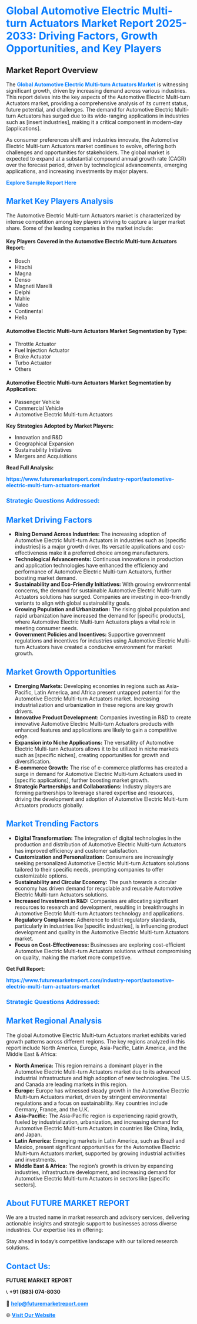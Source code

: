 <h1 style="color: #007BFF;">Global Automotive Electric Multi-turn Actuators Market Report 2025-2033: Driving Factors, Growth Opportunities, and Key Players</h1>

<section id="overview">
<h2>Market Report Overview</h2>
<p>The <a href="https://www.futuremarketreport.com/industry-report/automotive-electric-multi-turn-actuators-market" style="color: #007BFF; text-decoration: none;"><strong>Global Automotive Electric Multi-turn Actuators Market</strong></a> is witnessing significant growth, driven by increasing demand across various industries. This report delves into the key aspects of the Automotive Electric Multi-turn Actuators market, providing a comprehensive analysis of its current status, future potential, and challenges. The demand for Automotive Electric Multi-turn Actuators has surged due to its wide-ranging applications in industries such as [insert industries], making it a critical component in modern-day [applications].</p>
<p>As consumer preferences shift and industries innovate, the Automotive Electric Multi-turn Actuators market continues to evolve, offering both challenges and opportunities for stakeholders. The global market is expected to expand at a substantial compound annual growth rate (CAGR) over the forecast period, driven by technological advancements, emerging applications, and increasing investments by major players.</p>
</section>

<section id="overview">
<p><a href="https://www.futuremarketreport.com/request-sample/reportId=126778" style="color: #007BFF; text-decoration: none;"><strong>Explore Sample Report Here</strong></a></p>
</section>

<section id="key-players">
<h2 style="color: #007BFF;">Market Key Players Analysis</h2>
<p>The Automotive Electric Multi-turn Actuators market is characterized by intense competition among key players striving to capture a larger market share. Some of the leading companies in the market include:</p>
<h4>Key Players Covered in the Automotive Electric Multi-turn Actuators Report:</h4>
<ul><li>Bosch</li><li>Hitachi</li><li>Magna</li><li>Denso</li><li>Magneti Marelli</li><li>Delphi</li><li>Mahle</li><li>Valeo</li><li>Continental</li><li>Hella</li></ul>
<h4>Automotive Electric Multi-turn Actuators Market Segmentation by Type:</h4>
<ul><li>Throttle Actuator</li><li>Fuel Injection Actuator</li><li>Brake Actuator</li><li>Turbo Actuator</li><li>Others</li></ul>

<h4>Automotive Electric Multi-turn Actuators Market Segmentation by Application:</h4>
<ul><li>Passenger Vehicle</li><li>Commercial Vehicle</li><li>Automotive Electric Multi-turn Actuators</li></ul>
<p><strong>Key Strategies Adopted by Market Players:</strong></p>
<ul>
<li>Innovation and R&D</li>
<li>Geographical Expansion</li>
<li>Sustainability Initiatives</li>
<li>Mergers and Acquisitions</li>
</ul>
</section>

<section>
<p><strong>Read Full Analysis: </strong></p><a href="https://www.futuremarketreport.com/industry-report/automotive-electric-multi-turn-actuators-market" style="color: #007BFF; text-decoration: none;"><strong>https://www.futuremarketreport.com/industry-report/automotive-electric-multi-turn-actuators-market</strong></a>
<h3 style="color: #007BFF;">Strategic Questions Addressed:</h3>
</section>

<section id="driving-factors">
<h2 style="color: #007BFF;">Market Driving Factors</h2>
<ul>
<li><strong>Rising Demand Across Industries:</strong> The increasing adoption of Automotive Electric Multi-turn Actuators in industries such as [specific industries] is a major growth driver. Its versatile applications and cost-effectiveness make it a preferred choice among manufacturers.</li>
<li><strong>Technological Advancements:</strong> Continuous innovations in production and application technologies have enhanced the efficiency and performance of Automotive Electric Multi-turn Actuators, further boosting market demand.</li>
<li><strong>Sustainability and Eco-Friendly Initiatives:</strong> With growing environmental concerns, the demand for sustainable Automotive Electric Multi-turn Actuators solutions has surged. Companies are investing in eco-friendly variants to align with global sustainability goals.</li>
<li><strong>Growing Population and Urbanization:</strong> The rising global population and rapid urbanization have increased the demand for [specific products], where Automotive Electric Multi-turn Actuators plays a vital role in meeting consumer needs.</li>
<li><strong>Government Policies and Incentives:</strong> Supportive government regulations and incentives for industries using Automotive Electric Multi-turn Actuators have created a conducive environment for market growth.</li>
</ul>
</section>

<section id="growth-opportunities">
<h2 style="color: #007BFF;">Market Growth Opportunities</h2>
<ul>
<li><strong>Emerging Markets:</strong> Developing economies in regions such as Asia-Pacific, Latin America, and Africa present untapped potential for the Automotive Electric Multi-turn Actuators market. Increasing industrialization and urbanization in these regions are key growth drivers.</li>
<li><strong>Innovative Product Development:</strong> Companies investing in R&D to create innovative Automotive Electric Multi-turn Actuators products with enhanced features and applications are likely to gain a competitive edge.</li>
<li><strong>Expansion into Niche Applications:</strong> The versatility of Automotive Electric Multi-turn Actuators allows it to be utilized in niche markets such as [specific niches], creating opportunities for growth and diversification.</li>
<li><strong>E-commerce Growth:</strong> The rise of e-commerce platforms has created a surge in demand for Automotive Electric Multi-turn Actuators used in [specific applications], further boosting market growth.</li>
<li><strong>Strategic Partnerships and Collaborations:</strong> Industry players are forming partnerships to leverage shared expertise and resources, driving the development and adoption of Automotive Electric Multi-turn Actuators products globally.</li>
</ul>
</section>

<section id="trending-factors">
<h2 style="color: #007BFF;">Market Trending Factors</h2>
<ul>
<li><strong>Digital Transformation:</strong> The integration of digital technologies in the production and distribution of Automotive Electric Multi-turn Actuators has improved efficiency and customer satisfaction.</li>
<li><strong>Customization and Personalization:</strong> Consumers are increasingly seeking personalized Automotive Electric Multi-turn Actuators solutions tailored to their specific needs, prompting companies to offer customizable options.</li>
<li><strong>Sustainability and Circular Economy:</strong> The push towards a circular economy has driven demand for recyclable and reusable Automotive Electric Multi-turn Actuators solutions.</li>
<li><strong>Increased Investment in R&D:</strong> Companies are allocating significant resources to research and development, resulting in breakthroughs in Automotive Electric Multi-turn Actuators technology and applications.</li>
<li><strong>Regulatory Compliance:</strong> Adherence to strict regulatory standards, particularly in industries like [specific industries], is influencing product development and quality in the Automotive Electric Multi-turn Actuators market.</li>
<li><strong>Focus on Cost-Effectiveness:</strong> Businesses are exploring cost-efficient Automotive Electric Multi-turn Actuators solutions without compromising on quality, making the market more competitive.</li>
</ul>
</section>

<section>
<p><strong>Get Full Report: </strong></p><a href="https://www.futuremarketreport.com/industry-report/automotive-electric-multi-turn-actuators-market" style="color: #007BFF; text-decoration: none;"><strong>https://www.futuremarketreport.com/industry-report/automotive-electric-multi-turn-actuators-market</strong></a>
<h3 style="color: #007BFF;">Strategic Questions Addressed:</h3>
</section>


<section id="regional-analysis">
<h2 style="color: #007BFF;">Market Regional Analysis</h2>
<p>The global Automotive Electric Multi-turn Actuators market exhibits varied growth patterns across different regions. The key regions analyzed in this report include North America, Europe, Asia-Pacific, Latin America, and the Middle East & Africa:</p>
<ul>
<li><strong>North America:</strong> This region remains a dominant player in the Automotive Electric Multi-turn Actuators market due to its advanced industrial infrastructure and high adoption of new technologies. The U.S. and Canada are leading markets in this region.</li>
<li><strong>Europe:</strong> Europe has witnessed steady growth in the Automotive Electric Multi-turn Actuators market, driven by stringent environmental regulations and a focus on sustainability. Key countries include Germany, France, and the U.K.</li>
<li><strong>Asia-Pacific:</strong> The Asia-Pacific region is experiencing rapid growth, fueled by industrialization, urbanization, and increasing demand for Automotive Electric Multi-turn Actuators in countries like China, India, and Japan.</li>
<li><strong>Latin America:</strong> Emerging markets in Latin America, such as Brazil and Mexico, present significant opportunities for the Automotive Electric Multi-turn Actuators market, supported by growing industrial activities and investments.</li>
<li><strong>Middle East & Africa:</strong> The region’s growth is driven by expanding industries, infrastructure development, and increasing demand for Automotive Electric Multi-turn Actuators in sectors like [specific sectors].</li>
</ul>
</section>

<footer>
<h2 style="color: #007BFF;">About FUTURE MARKET REPORT</h2>
<p>We are a trusted name in market research and advisory services, delivering actionable insights and strategic support to businesses across diverse industries. Our expertise lies in offering:</p>

<p>Stay ahead in today’s competitive landscape with our tailored research solutions.</p>

<h2 style="color: #007BFF;">Contact Us:</h2>
<p><strong>FUTURE MARKET REPORT</strong></p>
<p>📞 <strong>+91 (883) 074-8030</strong></p>
<p>📧 <strong><a href="mailto:help@futuremarketreport.com" style="color: #007BFF;">help@futuremarketreport.com</a></strong></p>
<p>🌐 <strong><a href="https://www.futuremarketreport.com/" style="color: #007BFF;">Visit Our Website</a></strong></p>
</footer>